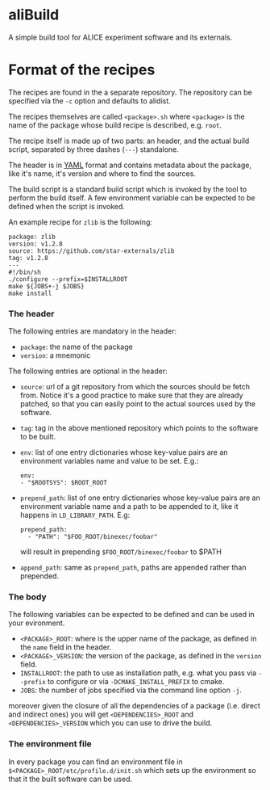 # aliBuild

A simple build tool for ALICE experiment software and its externals.

# Format of the recipes

The recipes are found in the a separate repository. The repository 
can be specified via the `-c` option and defaults to alidist.

The recipes themselves are called `<package>.sh` where `<package>` is the name of
the package whose build recipe is described, e.g. `root`.

The recipe itself is made up of two parts: an header, and the actual build
script, separated by three dashes (`---`) standalone.

The header is in [YAML](http://yaml.org) format and contains metadata about the
package, like it's name, it's version and where to find the sources.

The build script is a standard build script which is invoked by the tool to
perform the build itself. A few environment variable can be expected to be
defined when the script is invoked.

An example recipe for `zlib` is the following:

```
package: zlib
version: v1.2.8
source: https://github.com/star-externals/zlib
tag: v1.2.8
---
#!/bin/sh
./configure --prefix=$INSTALLROOT
make ${JOBS+-j $JOBS}
make install
```

### The header

The following entries are mandatory in the header:

  - `package`: the name of the package  
  - `version`: a mnemonic 

The following entries are optional in the header:

  - `source`: url of a git repository from which the sources should be fetch
    from.  Notice it's a good practice to make sure that they are already
    patched, so that you can easily point to the actual sources used by the
    software.
  - `tag`: tag in the above mentioned repository which points to the software
    to be built.
  - `env`: list of one entry dictionaries whose key-value pairs are
    an environment variables name and value to be set. E.g.:

        env:
        - "$ROOTSYS": $ROOT_ROOT

  - `prepend_path`: list of one entry dictionaries whose key-value pairs are
    an environment variable name and a path to be appended to it, like it
    happens in `LD_LIBRARY_PATH`. E.g:

        prepend_path:
          - "PATH": "$FOO_ROOT/binexec/foobar"

    will result in prepending `$FOO_ROOT/binexec/foobar` to $PATH
  - `append_path`: same as `prepend_path`, paths are appended rather than
    prepended.

### The body

The following variables can be expected to be defined and can be used in
your evironment.

- `<PACKAGE>_ROOT`: where <PACKAGE> is the upper name of the package, as
  defined in the `name` field in the header.
- `<PACKAGE>_VERSION`: the version of the package, as defined in the `version`
  field.
- `INSTALLROOT`: the path to use as installation path, e.g. what you pass via 
  `--prefix` to configure or via `-DCMAKE_INSTALL_PREFIX` to cmake.
- `JOBS`: the number of jobs specified via the command line option `-j`.

moreover given the closure of all the dependencies of a package (i.e. direct
and indirect ones) you will get `<DEPENDENCIES>_ROOT` and
`<DEPENDENCIES>_VERSION` which you can use to drive the build.


### The environment file

In every package you can find an environment file in
`$<PACKAGE>_ROOT/etc/profile.d/init.sh` which sets up the environment so that
it the built software can be used.
